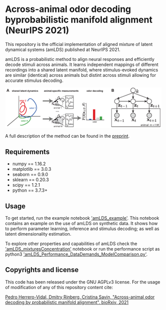 # Across-animal odor decoding byprobabilistic manifold alignment (NeurIPS 2021)

This repository is the official implementation of aligned mixture of latent dynamical systems (amLDS) published at NeurIPS 2021.

amLDS is a probabilistic method to align neural responses and efficiently decode stimuli across animals. It learns independent mappings of different recordings into a shared latent manifold, where stimulus-evoked dynamics are similar (identical) across animals but distint across stimuli allowing for accurate stimulus decoding. 

![](./misc/figs.png)

A full description of the method can be found in the [preprint](https://www.biorxiv.org/content/10.1101/2021.06.06.447279v1).

## Requirements

* numpy == 1.16.2
* matplotlib == 3.0.3
* seaborn == 0.9.0
* sklearn == 0.20.3
* scipy == 1.2.1
* python == 3.7.3+

## Usage

To get started, run the example notebook ['amLDS_example'](amLDS_example.ipynb). This notebook contains an example on the use of amLDS on synthetic data. It shows how to perform parameter learning, inference and stimulus decoding; as well as latent dimensionality estimation.

To explore other properties and capabilities of amLDS check the ['amLDS_mixturesConcentration'](amLDS_mixturesConcentration.ipynb) notebook or run the performance script as python3 ['amLDS_Performance_DataDemands_ModelComparison.py'](amLDS_mixturesConcentration.ipynb).

## Copyrights and license
This code has been released under the GNU AGPLv3 license. For the usage of modification of any of this repository content cite:

[Pedro Herrero-Vidal, Dmitry Rinberg, Cristina Savin, "Across-animal odor decoding by probabilistic manifold alignment". bioRxiv, 2021](./misc/across-animal-odor-decoding-by-probabilistic-manifold-alignment.bib)
